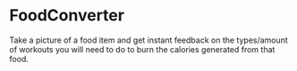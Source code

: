 # FoodConverter
Take a picture of a food item and get instant feedback on the types/amount of workouts you will need to do to burn the calories generated from that food.
